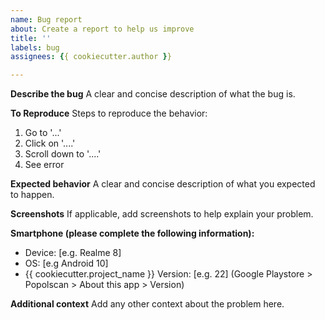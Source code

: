 ```yaml
---
name: Bug report
about: Create a report to help us improve
title: ''
labels: bug
assignees: {{ cookiecutter.author }}

---
```


**Describe the bug**
A clear and concise description of what the bug is.

**To Reproduce**
Steps to reproduce the behavior:
1. Go to '...'
2. Click on '....'
3. Scroll down to '....'
4. See error

**Expected behavior**
A clear and concise description of what you expected to happen.

**Screenshots**
If applicable, add screenshots to help explain your problem.

**Smartphone (please complete the following information):**
 - Device: [e.g. Realme 8]
 - OS: [e.g Android 10]
 - {{ cookiecutter.project_name }} Version: [e.g. 22] (Google Playstore > Popolscan > About this app > Version)

**Additional context**
Add any other context about the problem here.
